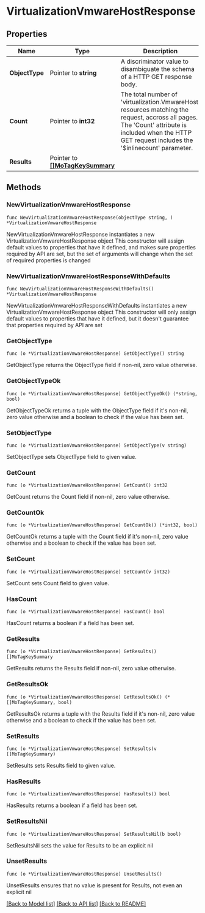 # VirtualizationVmwareHostResponse

## Properties

Name | Type | Description | Notes
------------ | ------------- | ------------- | -------------
**ObjectType** | Pointer to **string** | A discriminator value to disambiguate the schema of a HTTP GET response body. | 
**Count** | Pointer to **int32** | The total number of &#39;virtualization.VmwareHost&#39; resources matching the request, accross all pages. The &#39;Count&#39; attribute is included when the HTTP GET request includes the &#39;$inlinecount&#39; parameter. | [optional] 
**Results** | Pointer to [**[]MoTagKeySummary**](mo.TagKeySummary.md) |  | [optional] 

## Methods

### NewVirtualizationVmwareHostResponse

`func NewVirtualizationVmwareHostResponse(objectType string, ) *VirtualizationVmwareHostResponse`

NewVirtualizationVmwareHostResponse instantiates a new VirtualizationVmwareHostResponse object
This constructor will assign default values to properties that have it defined,
and makes sure properties required by API are set, but the set of arguments
will change when the set of required properties is changed

### NewVirtualizationVmwareHostResponseWithDefaults

`func NewVirtualizationVmwareHostResponseWithDefaults() *VirtualizationVmwareHostResponse`

NewVirtualizationVmwareHostResponseWithDefaults instantiates a new VirtualizationVmwareHostResponse object
This constructor will only assign default values to properties that have it defined,
but it doesn't guarantee that properties required by API are set

### GetObjectType

`func (o *VirtualizationVmwareHostResponse) GetObjectType() string`

GetObjectType returns the ObjectType field if non-nil, zero value otherwise.

### GetObjectTypeOk

`func (o *VirtualizationVmwareHostResponse) GetObjectTypeOk() (*string, bool)`

GetObjectTypeOk returns a tuple with the ObjectType field if it's non-nil, zero value otherwise
and a boolean to check if the value has been set.

### SetObjectType

`func (o *VirtualizationVmwareHostResponse) SetObjectType(v string)`

SetObjectType sets ObjectType field to given value.


### GetCount

`func (o *VirtualizationVmwareHostResponse) GetCount() int32`

GetCount returns the Count field if non-nil, zero value otherwise.

### GetCountOk

`func (o *VirtualizationVmwareHostResponse) GetCountOk() (*int32, bool)`

GetCountOk returns a tuple with the Count field if it's non-nil, zero value otherwise
and a boolean to check if the value has been set.

### SetCount

`func (o *VirtualizationVmwareHostResponse) SetCount(v int32)`

SetCount sets Count field to given value.

### HasCount

`func (o *VirtualizationVmwareHostResponse) HasCount() bool`

HasCount returns a boolean if a field has been set.

### GetResults

`func (o *VirtualizationVmwareHostResponse) GetResults() []MoTagKeySummary`

GetResults returns the Results field if non-nil, zero value otherwise.

### GetResultsOk

`func (o *VirtualizationVmwareHostResponse) GetResultsOk() (*[]MoTagKeySummary, bool)`

GetResultsOk returns a tuple with the Results field if it's non-nil, zero value otherwise
and a boolean to check if the value has been set.

### SetResults

`func (o *VirtualizationVmwareHostResponse) SetResults(v []MoTagKeySummary)`

SetResults sets Results field to given value.

### HasResults

`func (o *VirtualizationVmwareHostResponse) HasResults() bool`

HasResults returns a boolean if a field has been set.

### SetResultsNil

`func (o *VirtualizationVmwareHostResponse) SetResultsNil(b bool)`

 SetResultsNil sets the value for Results to be an explicit nil

### UnsetResults
`func (o *VirtualizationVmwareHostResponse) UnsetResults()`

UnsetResults ensures that no value is present for Results, not even an explicit nil

[[Back to Model list]](../README.md#documentation-for-models) [[Back to API list]](../README.md#documentation-for-api-endpoints) [[Back to README]](../README.md)


